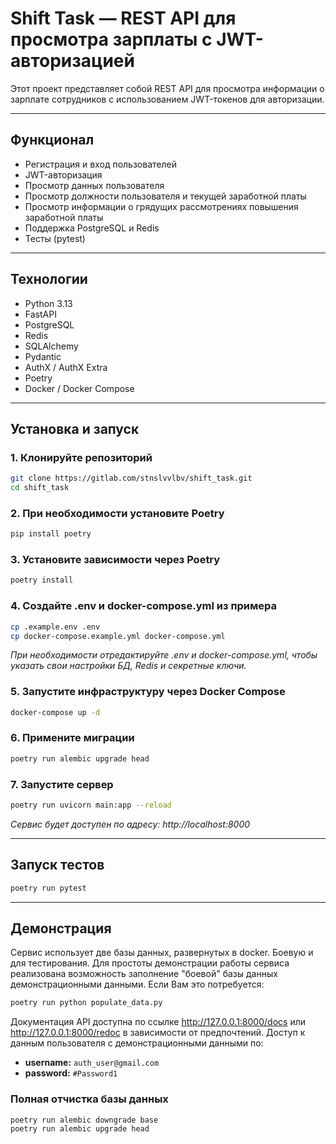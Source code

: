 # Shift Task — REST API для просмотра зарплаты с JWT-авторизацией

Этот проект представляет собой REST API для просмотра информации о зарплате сотрудников с использованием JWT-токенов для авторизации.

---

## Функционал

- Регистрация и вход пользователей
- JWT-авторизация
- Просмотр данных пользователя
- Просмотр должности пользователя и текущей заработной платы
- Просмотр информации о грядущих рассмотрениях повышения заработной платы
- Поддержка PostgreSQL и Redis
- Тесты (pytest)

---

## Технологии

- Python 3.13
- FastAPI
- PostgreSQL
- Redis
- SQLAlchemy
- Pydantic
- AuthX / AuthX Extra
- Poetry
- Docker / Docker Compose

---

## Установка и запуск

### 1. Клонируйте репозиторий

```bash
git clone https://gitlab.com/stnslvvlbv/shift_task.git
cd shift_task
```
### 2. При необходимости установите Poetry
```bash
pip install poetry
```
### 3. Установите зависимости через Poetry
```bash
poetry install
```
### 4.  Создайте .env и docker-compose.yml из примера
```bash
cp .example.env .env
cp docker-compose.example.yml docker-compose.yml
```
*При необходимости отредактируйте .env и docker-compose.yml, чтобы указать свои настройки БД, Redis и секретные ключи.*
### 5. Запустите инфраструктуру через Docker Compose
```bash
docker-compose up -d
```
### 6. Примените миграции
```bash
poetry run alembic upgrade head
```
### 7. Запустите сервер
```bash
poetry run uvicorn main:app --reload
```
*Сервис будет доступен по адресу: http://localhost:8000*

---
## Запуск тестов
```bash
poetry run pytest
```
---
## Демонстрация
Сервис использует две базы данных, развернутых в docker. Боевую и для тестирования.
Для простоты демонстрации работы сервиса реализована возможность заполнение "боевой"
базы данных демонстрационными данными. Если Вам это потребуется:
```bash
poetry run python populate_data.py
```
Документация API доступна по ссылке http://127.0.0.1:8000/docs
или http://127.0.0.1:8000/redoc в зависимости от предпочтений.
Доступ к данным пользователя с демонстрационными данными по:

 - **username:**   `auth_user@gmail.com`
 - **password:**   `#Password1`
### Полная отчистка базы данных
```bach
poetry run alembic downgrade base
poetry run alembic upgrade head
```